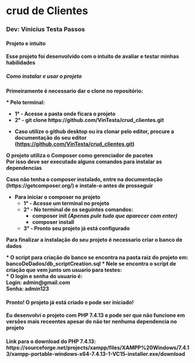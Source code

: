 # crud de Clientes
<h3>Dev: Vinicius Testa Passos</h3>
<b><h4>Projeto e intuito</h4></p>
<p>Esse projeto foi desenvolvido com o intuito de avaliar e testar minhas habilidades</p>

<b><h5>Como instalar e usar o projeto</h5></p>

<p>Primeiramente é necessario dar o clone no repositório:</p>
* Pelo terminal:
<ul>
  <li>1° - Acesse a pasta onde ficara o projeto</li>
  <li>2° - git clone https://github.com/VinTesta/crud_clientes.git</li>
</ul>

* Caso utilize o github desktop ou ira clonar pelo editor, procure a documentação do seu editor (https://github.com/VinTesta/crud_clientes.git)

<p>O projeto utiliza o Composer como gerenciador de pacotes<br> 
  Por isso deve ser executado alguns comandos para instalar as dependencias</p>
  
  <p>Caso não tenha o composer instalado, entre na documentação (https://getcomposer.org/) e instale-o antes de prosseguir</p>
  
* Para iniciar o composer no projeto
  <ul>
    <li>1° - Acesse um terminal no projeto</li>
    <li>2° - No terminal de os seguintes comandos:
      <ul>
        <li>composer init <i>(Apenas pule tudo que aparecer com enter)</i></li>
        <li>composer install</li>
      </ul>
    <li>3° - Pronto seu projeto já está configurado</li>
  </ul>
  
<p>Para finalizar a instalação do seu projeto é necessario criar o banco de dados</p>
* O script para criação do banco se encontra na pasta raiz do projeto em: bancoDeDados/db_scriptCreation.sql
* Nele se encontra o script de criação que vem junto um usuario para testes:<br>
* O login e senha do usuario é:<br>
  Login: admin@gmail.com<br>
  Senha: admin123

<h4>Pronto! O projeto já está criado e pode ser iniciado!</h4>
<p>Eu desenvolvi o projeto com PHP 7.4.13 e pode ser que não funcione em versões mais receentes apesar de não ter nenhuma dependencia no projeto</p>
<h4>Link para o download do PHP 7.4.13: https://sourceforge.net/projects/xampp/files/XAMPP%20Windows/7.4.13/xampp-portable-windows-x64-7.4.13-1-VC15-installer.exe/download</h4>
